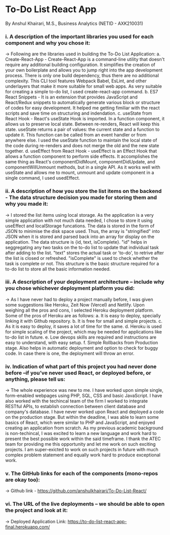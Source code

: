 # To-Do List React App

By Anshul Khairari, M.S., Business Analytics (NETID - AXK210031)

### i. A description of the important libraries you used for each component and why you chose it:

-> Following are the libraries used in building the To-Do List Application:
   a. Create-React-App -
      Create-React-App is a command-line utility that doesn't require any additional building configuration. It simplifies the creation of your own boilerplate and allows you to jump right into the app development process. There is only one build dependency, thus there are no additional complexity. This CLI tool features Webpack Babel, EsLint, and other underlayers that make it more suitable for small web apps. As very suitable for creating a simple to-do list, I used create-react-app command.
   b. ES7 React Snippets -
      It is an extension that provides JavaScript and React/Redux snippets to automatically generate various block or structure of codes for easy development. It helped me getting fimiliar with the react scripts and save time on structuring and indendation.
   c. useState from React Hook -
      React's useState Hook is imported. In a function component, it allows us to preserve local state. Between re-renders, React will keep this state. useState returns a pair of values: the current state and a function to update it. This function can be called from an event handler or from anywhere else. I used the useState function to maintain the local state of the code during re-renders and does not merge the old and the new state together.
   d. useEffect from React Hook -
      useEffect is an Effect Hook that allows a function component to perform side effects. It accomplishes the same thing as React's componentDidMount, componentDidUpdate, and componentWillUnmount methods, but in a single API. As it works well with useState and allows me to mount, unmount and update component in a single command, I used usedEffect.

### ii. A description of how you store the list items on the backend - The data structure decision you made for storing them and why you made it:

-> I stored the list items using local storage. As the application is a very simple application with not much data needed, I chose to store it using useEffect and localStorage funcations. The data is stored in the form of JSON to minimise the disk space used. Thus, the array is "stringified" into JSON when it is stored and parsed back into an array for display on the application. The data structure is {id, text, isComplete}. "id" helps in seggregating any two tasks on the to-do list to update that individual task after adding to the list. "text" stores the actual task or 'to-do', to retrive after the list is closed or refreshed. "isComplete" is used to check whether the task is complete or not. This structure is the basic structure required for a to-do list to store all the basic information needed.
      
### iii. A description of your deployment architecture – include why you chose whichever deployment platform you did:

-> As I have never had to deploy a project manually before, I was given some suggestions like Heroku, Zeit Now (Vercel) and Netlify. Upon weighing all the pros and cons, I selected Heroku deployment platform. Some of the pros of Heroku are as follows:
   a. It is easy to deploy, specially linking it with Github repository.
   b. It is free for small and simple projects.
   c. As it is easy to deploy, it saves a lot of time for the same.
   d. Heroku is used for simple scaling of the project, which may be needed for applications like to-do list in future.
   e. Low devops skills are required and instructions are easy to understand, with easy setup.
   f. Simple Rollbacks from Production stage. Also helps in automatic deployment and option to check for buggy code. In case there is one, the deployment will throw an error.

### iv. Indication of what part of this project you had never done before –if you’ve never used React, or deployed before, or anything, please tell us:

-> The whole experience was new to me. I have worked upon simple single, form-enabled webpages using PHP, SQL, CSS and basic JavaScript. I have also worked with the techincal team of the firm I worked to integrate RESTful APIs, to establish connection between client database and company's database. I have never worked upon React and deployed a code on the production stage. But within the deadline, I was able to learn some basics of React, which were similar to PHP and JavaScript, and enjoyed creating an application from scratch. As my previous academic background is non-techincal, I was excited to learn a new language and work hard to present the best possible work within the said timeframe. I thank the ATEC team for providing me this opportunity and let me work on such exciting projects. I am super-exicted to work on such projects in future with much complex problem statement and equally work hard to produce exceptional work.

### v. The GitHub links for each of the components (mono-repos are okay too):

-> Github link - https://github.com/anshulkhairari/To-Do-List-React/

### vi. The URL of the live deployments – we should be able to open the project and look at it:

-> Deployed Application Link: https://to-do-list-react-app-final.herokuapp.com/
